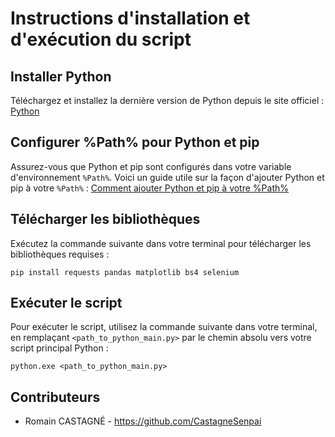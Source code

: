 # Instructions d'installation et d'exécution du script

## Installer Python

Téléchargez et installez la dernière version de Python depuis le site officiel :
[Python](https://www.python.org/downloads/)

## Configurer %Path% pour Python et pip

Assurez-vous que Python et pip sont configurés dans votre variable d'environnement `%Path%`.
Voici un guide utile sur la façon d'ajouter Python et pip à votre `%Path%` :
[Comment ajouter Python et pip à votre %Path%](https://graycode.ie/blog/how-to-add-python-pip-to-path/)

## Télécharger les bibliothèques

Exécutez la commande suivante dans votre terminal pour télécharger les bibliothèques requises :

```
pip install requests pandas matplotlib bs4 selenium
```

## Exécuter le script

Pour exécuter le script, utilisez la commande suivante dans votre terminal, en remplaçant `<path_to_python_main.py>` par le chemin absolu vers votre script principal Python :

```
python.exe <path_to_python_main.py>
```

## Contributeurs
- Romain CASTAGNÉ - https://github.com/CastagneSenpai
